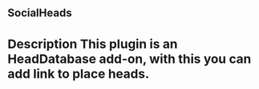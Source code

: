 <b><a><h2>SocialHeads
  <b><a><h3>Description
    <b>This plugin is an HeadDatabase add-on, with this you can add link to place heads.
      
  

